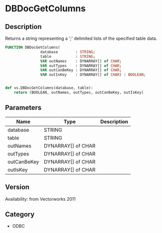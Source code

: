 # DBDocGetColumns

## Description
Returns a string representing a ';' delimited lists of the specified table data.

```pascal
FUNCTION DBDocGetColumns(
				database        : STRING;
				table           : STRING;
				VAR outNames    : DYNARRAY[] of CHAR;
				VAR outTypes    : DYNARRAY[] of CHAR;
				VAR outCanBeKey : DYNARRAY[] of CHAR;
				VAR outIsKey    : DYNARRAY[] of CHAR) : BOOLEAN;
```

```python

def vs.DBDocGetColumns(database, table):
    return (BOOLEAN, outNames, outTypes, outCanBeKey, outIsKey)
```

## Parameters
|Name|Type|Description|
|---|---|---|
|database|STRING||
|table|STRING||
|outNames|DYNARRAY[] of CHAR||
|outTypes|DYNARRAY[] of CHAR||
|outCanBeKey|DYNARRAY[] of CHAR||
|outIsKey|DYNARRAY[] of CHAR||

## Version
Availability: from Vectorworks 2011
## Category
* ODBC

